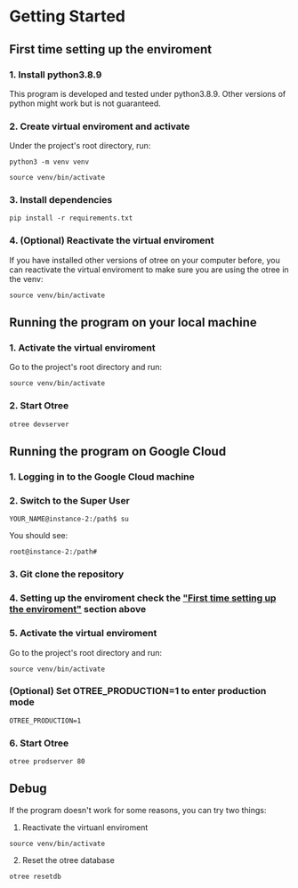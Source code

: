 # Getting Started

## First time setting up the enviroment
### 1. Install python3.8.9

This program is developed and tested under python3.8.9. Other versions of python might work but is not guaranteed.
### 2. Create virtual enviroment and activate

Under the project's root directory, run:

`python3 -m venv venv`


`source venv/bin/activate`

### 3. Install dependencies

`pip install -r requirements.txt`

### 4. (Optional) Reactivate the virtual enviroment

If you have installed other versions of otree on your computer before, you can reactivate the virtual enviroment to make sure you are using the otree in the venv:

`source venv/bin/activate`

## Running the program on your local machine
### 1. Activate the virtual enviroment

Go to the project's root directory and run:

`source venv/bin/activate`

### 2. Start Otree

`otree devserver`

## Running the program on Google Cloud

### 1. Logging in to the Google Cloud machine

### 2. Switch to the Super User
```console
YOUR_NAME@instance-2:/path$ su
```
You should see:
```console
root@instance-2:/path#
```


### 3. Git clone the repository

### 4. Setting up the enviroment check the ["First time setting up the enviroment"](#first-time-setting-up-the-enviroment) section above

### 5. Activate the virtual enviroment

Go to the project's root directory and run:

`source venv/bin/activate`

### (Optional) Set OTREE_PRODUCTION=1 to enter production mode

`OTREE_PRODUCTION=1`

### 6. Start Otree

`otree prodserver 80`

## Debug
If the program doesn't work for some reasons, you can try two things:

1. Reactivate the virtuanl enviroment

`source venv/bin/activate`

2. Reset the otree database

`otree resetdb`
